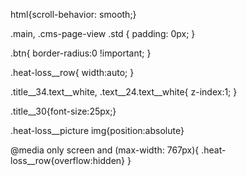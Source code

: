 html{scroll-behavior: smooth;}

.main, .cms-page-view .std { padding: 0px; }

.btn{ border-radius:0 !important; }

.heat-loss__row{ width:auto; }

.title__34.text__white, .text__24.text__white{ z-index:1; }

.title__30{font-size:25px;}

.heat-loss__picture img{position:absolute}

@media only screen and (max-width: 767px){
.heat-loss__row{overflow:hidden}
}